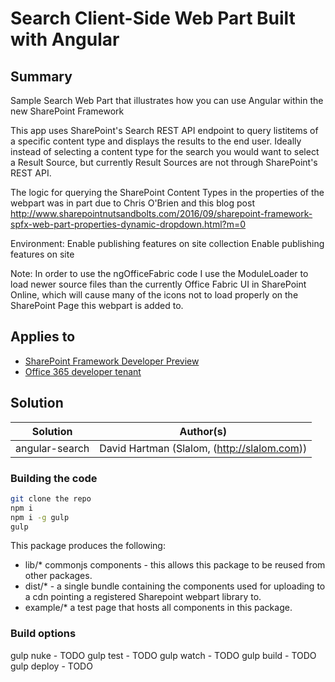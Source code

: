 # Search Client-Side Web Part Built with Angular

## Summary
Sample Search Web Part that illustrates how you can use Angular within the new SharePoint Framework

This app uses SharePoint's Search REST API endpoint to query listitems of a specific content type and displays the results to the end user.
Ideally instead of selecting a content type for the search you would want to select a Result Source, but currently Result Sources are not
through SharePoint's REST API.

The logic for querying the SharePoint Content Types in the properties of the webpart was in part due to Chris O'Brien and this blog post
http://www.sharepointnutsandbolts.com/2016/09/sharepoint-framework-spfx-web-part-properties-dynamic-dropdown.html?m=0

Environment:
  Enable publishing features on site collection
  Enable publishing features on site

Note: In order to use the ngOfficeFabric code I use the ModuleLoader to load newer source files than the currently
Office Fabric UI in SharePoint Online, which will cause many of the icons not to load properly on the SharePoint
Page this webpart is added to.

## Applies to

* [SharePoint Framework Developer Preview](http://dev.office.com/sharepoint/docs/spfx/sharepoint-framework-overview)
* [Office 365 developer tenant](http://dev.office.com/sharepoint/docs/spfx/set-up-your-developer-tenant)

## Solution

Solution|Author(s)
--------|---------
angular-search|David Hartman (Slalom, (http://slalom.com))
### Building the code

```bash
git clone the repo
npm i
npm i -g gulp
gulp
```

This package produces the following:

* lib/* commonjs components - this allows this package to be reused from other packages.
* dist/* - a single bundle containing the components used for uploading to a cdn pointing a registered Sharepoint webpart library to.
* example/* a test page that hosts all components in this package.

### Build options

gulp nuke - TODO
gulp test - TODO
gulp watch - TODO
gulp build - TODO
gulp deploy - TODO
